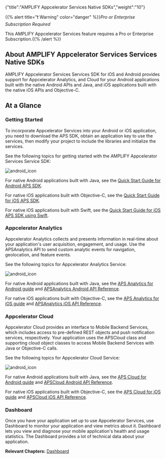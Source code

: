 {"title":"AMPLIFY Appcelerator Services Native SDKs","weight":"10"}

{{% alert title="❗️ Warning" color="danger" %}}*Pro or Enterprise Subscription Required*

This AMPLIFY Appcelerator Services feature requires a Pro or Enterprise Subscription.{{% /alert %}}

## About AMPLIFY Appcelerator Services Services Native SDKs

AMPLIFY Appcelerator Services Services SDK for iOS and Android provides support for Appcelerator Analytics, and Cloud for your Android applications built with the native Android APIs and Java, and iOS applications built with the native iOS APIs and Objective-C.

## At a Glance

### Getting Started

To incorporate Appcelerator Services into your Android or iOS application, you need to download the APS SDK, obtain an application key to use the services, then modify your project to include the libraries and initialize the services.

See the following topics for getting started with the AMPLIFY Appcelerator Services Service SDK:

![android_icon](/Images/appc/download/attachments/43298714/android_icon.png)

For native Android applications built with Java, see the [Quick Start Guide for Android APS SDK](/docs/appc/AMPLIFY_Appcelerator_Services/AMPLIFY_Appcelerator_Platform_Services_How-tos/AMPLIFY_Appcelerator_Services_Native_SDKs/AMPLIFY_Appcelerator_Platform_Services_for_Android/Quick_Start_Guide_for_Android_APS_SDK/).

For native iOS applications built with Objective-C, see the [Quick Start Guide for iOS APS SDK](/docs/appc/AMPLIFY_Appcelerator_Services/AMPLIFY_Appcelerator_Platform_Services_How-tos/AMPLIFY_Appcelerator_Services_Native_SDKs/AMPLIFY_Appcelerator_Platform_Services_for_iOS/Quick_Start_Guide_for_iOS_APS_SDK/).

For native iOS applications built with Swift, see the [Quick Start Guide for iOS APS SDK using Swift](/docs/appc/AMPLIFY_Appcelerator_Services/AMPLIFY_Appcelerator_Platform_Services_How-tos/AMPLIFY_Appcelerator_Services_Native_SDKs/AMPLIFY_Appcelerator_Platform_Services_for_iOS/Quick_Start_Guide_for_iOS_APS_SDK_using_Swift/).

### Appcelerator Analytics

Appcelerator Analytics collects and presents information in real-time about your application's user acquisition, engagement, and usage. Use the APSAnalytics API to send custom analytic events for navigation, geolocation, and feature events.

See the following topics for Appcelerator Analytics Service:

![android_icon](/Images/appc/download/attachments/43298714/android_icon.png)

For native Android applications built with Java, see the [APS Analytics for Android guide](/docs/appc/AMPLIFY_Appcelerator_Services/AMPLIFY_Appcelerator_Platform_Services_How-tos/AMPLIFY_Appcelerator_Services_Native_SDKs/AMPLIFY_Appcelerator_Platform_Services_for_Android/APS_Analytics_for_Android/) and [APSAnalytics Android API Reference](http://docs.appcelerator.com/aps-sdk-apidoc/latest/android/com/appcelerator/aps/APSAnalytics.html).

For native iOS applications built with Objective-C, see the [APS Analytics for iOS guide](/docs/appc/AMPLIFY_Appcelerator_Services/AMPLIFY_Appcelerator_Platform_Services_How-tos/AMPLIFY_Appcelerator_Services_Native_SDKs/AMPLIFY_Appcelerator_Platform_Services_for_iOS/APS_Analytics_for_iOS/) and [APSAnalytics iOS API Reference](http://docs.appcelerator.com/aps-sdk-apidoc/latest/ios/Classes/APSAnalytics.html).

### Appcelerator Cloud

Appcelerator Cloud provides an interface to Mobile Backend Services, which includes access to pre-defined REST objects and push notification services, respectively. Your application uses the APSCloud class and supporting cloud object classes to access Mobile Backend Services with Java or Objective-C calls.

See the following topics for Appcelerator Cloud Service:

![android_icon](/Images/appc/download/attachments/43298714/android_icon.png)

For native Android applications built with Java, see the [APS Cloud for Android guide](/arrowdb/latest/#!/guide/android) and [APSCloud Android API Reference](http://docs.appcelerator.com/aps-sdk-apidoc/latest/android/com/appcelerator/aps/APSCloud.html).

For native iOS applications built with Objective-C, see the [APS Cloud for iOS guide](/arrowdb/latest/#!/guide/ios) and [APSCloud iOS API Reference](http://docs.appcelerator.com/aps-sdk-apidoc/latest/ios/Classes/APSCloud.html).

### Dashboard

Once you have your application set up to use Appcelerator Services, use Dashboard to monitor your application and view metrics about it. Dashboard lets you view and diagnose your mobile application's health and usage statistics. The Dashboard provides a lot of technical data about your application.

**Relevant Chapters:** [Dashboard](/docs/appc/Appcelerator_Dashboard/)
